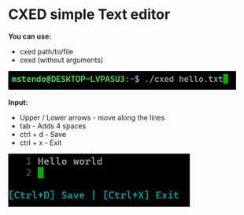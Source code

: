 # CXED simple Text editor

**You can use:**
- cxed path/to/file
- cexd (without arguments)

![Using](https://github.com/MSTendo64/CXED-TextEditor/blob/master/screenshots/Using.png?raw=true)

**Input:**
- Upper / Lower arrows - move along the lines
- tab - Adds 4 spaces
- ctrl + d - Save
- ctrl + x - Exit

![Work](https://github.com/MSTendo64/CXED-TextEditor/blob/master/screenshots/Work.png?raw=true)